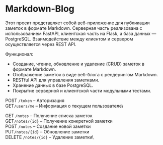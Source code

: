 # Markdown-Blog

Этот проект представляет собой веб-приложение для публикации заметок в формате Markdown. Серверная часть реализована с использованием FastAPI, клиентская часть на Flask, а база данных — PostgreSQL. Взаимодействие между клиентом и сервером осуществляется через REST API.

Функционал:

- Создание, чтение, обновление и удаление (CRUD) заметок в формате Markdown.
- Отображение заметок в виде веб-блога с рендерингом Markdown.
- RESTful API для управления заметками.
- Хранение данных в базе PostgreSQL.
- Покрытие серверной и клиентской части модульными тестами.

POST `/token` – Авторизация\
GET`/users/me` – Информация о текущем пользователе\

GET `/notes` – Получение списка заметок\
GET`/notes/{id}` – Получение конкретной заметки\
POST `/notes` – Создание новой заметки\
PUT`/notes/{id}` – Обновление заметки\
DELETE `/notes/{id}` – Удаление заметки\
